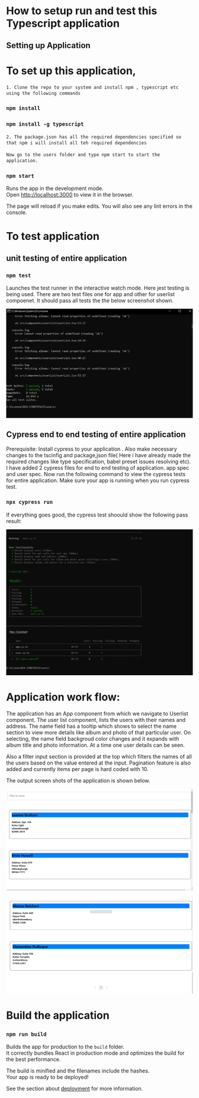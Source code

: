 # How to setup run and test this Typescript application

## Setting up Application

# To set up this application, 
    1. Clone the repo to your system and install npm , typescript etc using the following commands 
### `npm install`  
### `npm install -g typescript` 

    2. The package.json has all the required dependencies specified so that npm i will install all teh required dependencies  

    Now go to the users folder and type npm start to start the application. 

### `npm start`

Runs the app in the development mode. \
Open [http://localhost:3000](http://localhost:3000) to view it in the browser. 


The page will reload if you make edits.
You will also see any lint errors in the console. 

# To test application

## unit testing of entire application

### `npm test`

Launches the test runner in the interactive watch mode. 
Here jest testing is being used. There are two test files one for app and other for userlist compoenet. 
It should pass all tests the the below screenshot shown.

![alt text](<complete unit test pass screenshot.PNG>)

## Cypress end to end testing of entire application

Prerequisite: Install cypress to your application . 
Also make necessary changes to the tscinfig and package,json file( Here i have already made the required changes like type specification, babel preset issues resolving etc). 
I have added 2 cypress files for end to end testing of application. app spec and user spec. 
Now run the following command to view the cypress tests for entire application. 
Make sure your app is running when you run cypress test.  
### `npx cypress run`

If everything goes good, the cypress test shoould show the following pass result:

![alt text](<Cypress end toend test success screen shot.PNG>)

# Application work flow:

The application has an App component from which we navigate to Userlist component. 
The user list component, lists the users with their names and address. 
The name field has a tooltip which shows to select the name section to view more details like album and photo of that particular user. 
On selecting, the name field backgroud color changes and it expands with album title and photo information. 
At a time one user details can be seen. 

Also a filter input section is provided at the top which filters the names of all the users based on the value entered at the input. 
Pagination feature is also added and currently items per page is hard coded with 10.

The output screen shots of the application is shown below. 

![alt text](<Working app photo 1.PNG>)  



![alt text](<working app photo 2.PNG>)

# Build the application
### `npm run build`
Builds the app for production to the `build` folder.\
It correctly bundles React in production mode and optimizes the build for the best performance.

The build is minified and the filenames include the hashes.\
Your app is ready to be deployed!

See the section about [deployment](https://facebook.github.io/create-react-app/docs/deployment) for more information.

